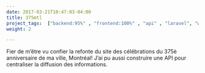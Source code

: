 ```yaml
---
date: 2017-03-21T10:47:03-04:00
title: 375mtl
project_tags:  ["backend:95%" , "frontend:100%" , "api" , "laravel", "wordpress", "mtl"]
weight: 2

---
```


Fier de m’être vu confier la refonte du site des célébrations du 375è anniversaire de ma ville, Montréal! J’ai pu aussi construire une API pour centraliser la diffusion des informations.

